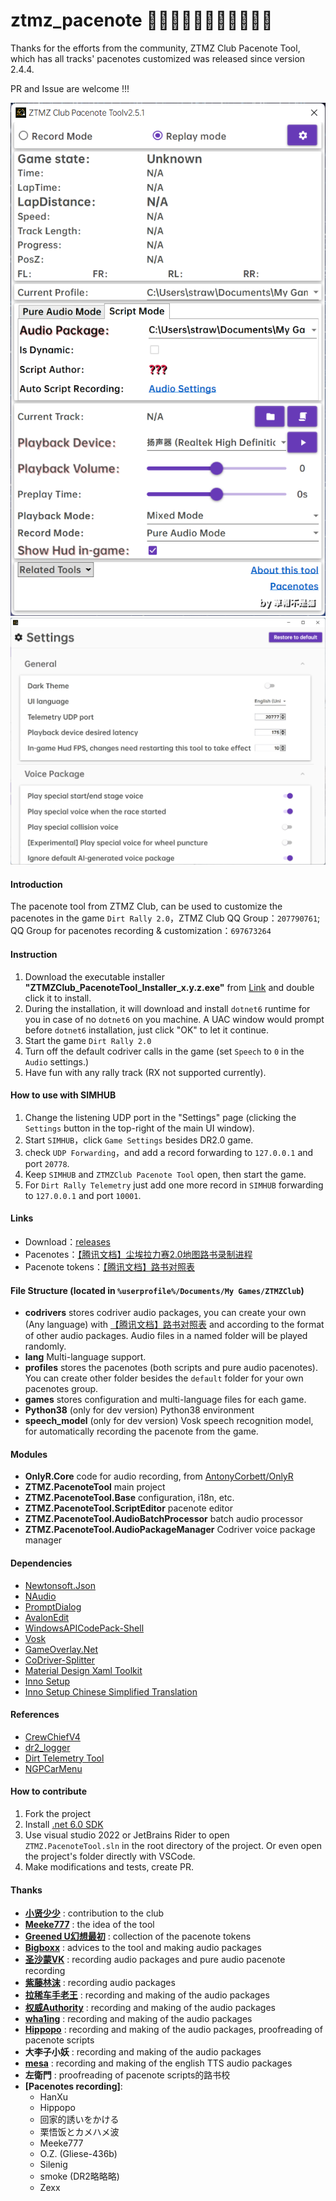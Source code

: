 # ztmz_pacenote 🎉🎉🎉🎉🎉🎉🎉🎉🎉🎉🎉

Thanks for the efforts from the community, ZTMZ Club Pacenote Tool, which has all tracks' pacenotes customized was released since version 2.4.4.

PR and Issue are welcome !!!

![](Docs/UI.en.png)
![](Docs/Settings.en.png)

#### Introduction

The pacenote tool from ZTMZ Club, can be used to customize the pacenotes in the game `Dirt Rally 2.0`，ZTMZ Club QQ Group：`207790761`; QQ Group for pacenotes recording & customization：`697673264`

#### Instruction

1. Download the executable installer __"ZTMZClub_PacenoteTool_Installer_x.y.z.exe"__ from [Link](https://gitee.com/ztmz/ztmz_pacenote/releases)  and double click it to install.
2. During the installation, it will download and install `dotnet6` runtime for you in case of no `dotnet6` on you machine. A UAC window would prompt before `dotnet6` installation, just click "OK" to let it continue.
3. Start the game `Dirt Rally 2.0`
4. Turn off the default codriver calls in the game (set `Speech` to `0` in the `Audio` settings.)
5. Have fun with any rally track (RX not supported currently).

#### How to use with SIMHUB

1. Change the listening UDP port in the "Settings" page (clicking the `Settings` button in the top-right of the main UI window).
2. Start `SIMHUB`，click `Game Settings` besides DR2.0 game.
3. check `UDP Forwarding`，and add a record forwarding to `127.0.0.1` and port `20778`.
4. Keep `SIMHUB` and `ZTMZClub Pacenote Tool` open, then start the game.
5. For `Dirt Rally Telemetry` just add one more record in `SIMHUB` forwarding to `127.0.0.1` and port `10001`.

#### Links

* Download：[releases](https://gitee.com/ztmz/ztmz_pacenote/releases)
* Pacenotes：[【腾讯文档】尘埃拉力赛2.0地图路书录制进程](https://docs.qq.com/sheet/DVVljT3dMWkpYSWdH)
* Pacenote tokens：[【腾讯文档】路书对照表](https://docs.qq.com/sheet/DVVlVZFdCWldkdXBi)

#### File Structure (located in `%userprofile%/Documents/My Games/ZTMZClub`)

* __codrivers__
  stores codriver audio packages, you can create your own (Any language) with [【腾讯文档】路书对照表](https://docs.qq.com/sheet/DVVlVZFdCWldkdXBi) and according to the format of other audio packages. Audio files in a named folder will be played randomly.
* __lang__
  Multi-language support.
* __profiles__
  stores the pacenotes (both scripts and pure audio pacenotes). You can create other folder besides the `default` folder for your own pacenotes group.
* __games__
  stores configuration and multi-language files for each game.
* __Python38__ (only for dev version)
  Python38 environment
* __speech_model__ (only for dev version)
  Vosk speech recognition model, for automatically recording the pacenote from the game.

#### Modules

* __OnlyR.Core__
  code for audio recording, from [AntonyCorbett/OnlyR](https://github.com/AntonyCorbett/OnlyR)
* __ZTMZ.PacenoteTool__
  main project
* __ZTMZ.PacenoteTool.Base__
  configuration, i18n, etc.
* __ZTMZ.PacenoteTool.ScriptEditor__
  pacenote editor
* __ZTMZ.PacenoteTool.AudioBatchProcessor__
  batch audio processor
* __ZTMZ.PacenoteTool.AudioPackageManager__
  Codriver voice package manager

#### Dependencies

* [Newtonsoft.Json](https://www.newtonsoft.com/json)
* [NAudio](https://github.com/naudio/NAudio)
* [PromptDialog](https://github.com/manuelcanepa/wpf-prompt-dialog)
* [AvalonEdit](http://avalonedit.net/)
* [WindowsAPICodePack-Shell](https://github.com/aybe/Windows-API-Code-Pack-1.1)
* [Vosk](https://alphacephei.com/vosk/)
* [GameOverlay.Net](https://github.com/michel-pi/GameOverlay.Net)
* [CoDriver-Splitter](https://github.com/CookiePLMonster/CoDriver-Splitter)
* [Material Design Xaml Toolkit](https://github.com/MaterialDesignInXAML/MaterialDesignInXamlToolkit)
* [Inno Setup](https://jrsoftware.org/isinfo.php)
* [Inno Setup Chinese Simplified Translation](https://github.com/kira-96/Inno-Setup-Chinese-Simplified-Translation)

#### References

* [CrewChiefV4](https://gitlab.com/mr_belowski/CrewChiefV4)
* [dr2_logger](https://github.com/ErlerPhilipp/dr2_logger)
* [Dirt Telemetry Tool](https://forums.codemasters.com/topic/9721-dirt-telemetry-tool-cortextuals-version/)
* [NGPCarMenu](https://github.com/mika-n/NGPCarMenu)

#### How to contribute

1. Fork the project
2. Install [.net 6.0 SDK](https://dotnet.microsoft.com/en-us/download/dotnet/thank-you/sdk-6.0.300-windows-x64-installer)
3. Use visual studio 2022 or JetBrains Rider to open `ZTMZ.PacenoteTool.sln` in the root directory of the project. Or even open the project's folder directly with VSCode.
4. Make modifications and tests, create PR.

#### Thanks

* [__小贤少少__](https://space.bilibili.com/253480317) : contribution to the club
* [__Meeke777__](https://space.bilibili.com/55088592) : the idea of the tool
* [__Greened U幻想最初__](https://space.bilibili.com/254447657) : collection of the pacenote tokens
* [__Bigboxx__](https://space.bilibili.com/13133308) : advices to the tool and making audio packages
* [__圣沙蒙VK__](https://space.bilibili.com/6174297) : recording audio packages and pure audio pacenote recording
* [__紫藤林沫__](https://space.bilibili.com/3712553) : recording audio packages
* [__拉稀车手老王__](https://space.bilibili.com/495490435) : recording and making of the audio packages
* [__权威Authority__](https://space.bilibili.com/24297171) : recording and making of the audio packages
* [__wha1ing__](https://space.bilibili.com/49581921) : recording and making of the audio packages
* [__Hippopo__](https://space.bilibili.com/626685) : recording and making of the audio packages, proofreading of pacenote scripts
* __大李子小妖__ : recording and making of the audio packages
* [__mesa__](https://www.racedepartment.com/members/mesa.7580) : recording and making of the english TTS audio packages
* **左衛門** : proofreading of pacenote scripts的路书校
* __\[Pacenotes recording\]__:
  * HanXu
  * Hippopo
  * 回家的誘いをかける
  * 栗悟饭とカメハメ波
  * Meeke777
  * O.Z. (Gliese-436b)
  * Silenig
  * smoke (DR2略略略)
  * Zexx
